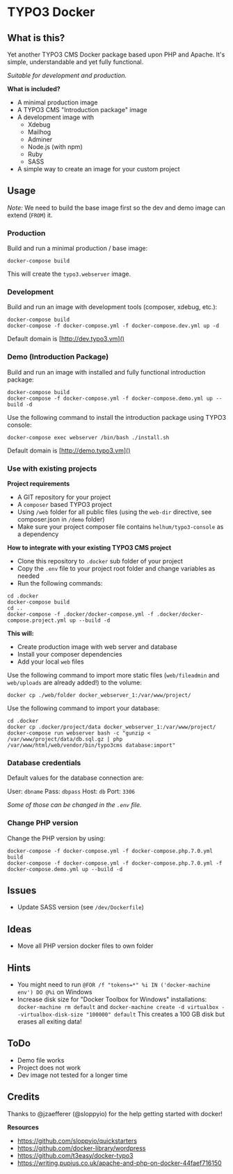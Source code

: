 # TYPO3 Docker


## What is this?

Yet another TYPO3 CMS Docker package based upon PHP and Apache. It's simple, understandable and yet fully functional.

_Suitable for development and production._


**What is included?**

* A minimal production image
* A TYPO3 CMS "Introduction package" image
* A development image with
    * Xdebug
    * Mailhog
    * Adminer
    * Node.js (with npm)
    * Ruby
    * SASS
* A simple way to create an image for your custom project


## Usage

_Note:_ We need to build the base image first so the dev and demo image can extend (`FROM`) it.


### Production

Build and run a minimal production / base image:

```
docker-compose build
```
This will create the `typo3.webserver` image.


### Development

Build and run an image with development tools (composer, xdebug, etc.):

```
docker-compose build
docker-compose -f docker-compose.yml -f docker-compose.dev.yml up -d
```

Default domain is [http://dev.typo3.vm]()


### Demo (Introduction Package)

Build and run an image with installed and fully functional introduction package:

```
docker-compose build
docker-compose -f docker-compose.yml -f docker-compose.demo.yml up --build -d
```

Use the following command to install the introduction package using TYPO3 console:

```
docker-compose exec webserver /bin/bash ./install.sh
```

Default domain is [http://demo.typo3.vm]()


### Use with existing projects

**Project requirements**

* A GIT repository for your project
* A `composer` based TYPO3 project
* Using `/web` folder for all public files (using the `web-dir` directive, see composer.json in `/demo` folder)
* Make sure your project composer file contains `helhum/typo3-console` as a dependency

**How to integrate with your existing TYPO3 CMS project**

* Clone this repository to `.docker` sub folder of your project
* Copy the `.env` file to your project root folder and change variables as needed
* Run the following commands:

```
cd .docker
docker-compose build
cd ..
docker-compose -f .docker/docker-compose.yml -f .docker/docker-compose.project.yml up --build -d
```

**This will:**

* Create production image with web server and database
* Install your composer dependencies
* Add your local `web` files

Use the following command to import more static files (`web/fileadmin` and `web/uploads` are already added!) to the volume:

```
docker cp ./web/folder docker_webserver_1:/var/www/project/
```

Use the following command to import your database:

```
cd .docker
docker cp .docker/project/data docker_webserver_1:/var/www/project/
docker-compose run webserver bash -c "gunzip < /var/www/project/data/db.sql.gz | php /var/www/html/web/vendor/bin/typo3cms database:import"
```


### Database credentials

Default values for the database connection are:

User: `dbname`
Pass: `dbpass`
Host: `db`
Port: `3306`

_Some of those can be changed in the `.env` file._


### Change PHP version

Change the PHP version by using:

```
docker-compose -f docker-compose.yml -f docker-compose.php.7.0.yml build
docker-compose -f docker-compose.yml -f docker-compose.php.7.0.yml -f docker-compose.demo.yml up --build -d
```


## Issues

* Update SASS version (see `/dev/Dockerfile`)


## Ideas

* Move all PHP version docker files to own folder


## Hints

* You might need to run `@FOR /f "tokens=*" %i IN ('docker-machine env') DO @%i` on Windows
* Increase disk size for "Docker Toolbox for Windows" installations: 
    `docker-machine rm default` and 
    `docker-machine create -d virtualbox --virtualbox-disk-size "100000" default`
    This creates a 100 GB disk but erases all exiting data!


## ToDo

* Demo file works
* Project does not work
* Dev image not tested for a longer time

## Credits

Thanks to @jzaefferer (@sloppyio) for the help getting started with docker!

**Resources**

* https://github.com/sloppyio/quickstarters
* https://github.com/docker-library/wordpress
* https://github.com/t3easy/docker-typo3
* https://writing.pupius.co.uk/apache-and-php-on-docker-44faef716150
